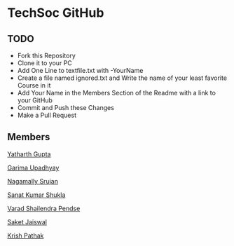 # TechSoc GitHub

## TODO

- Fork this Repository
- Clone it to your PC
- Add One Line to textfile.txt with -YourName
- Create a file named ignored.txt and Write the name of your least favorite Course in it 
- Add Your Name in the Members Section of the Readme with a link to your GitHub
- Commit and Push these Changes
- Make a Pull Request

## Members

[Yatharth Gupta](https://github.com/Warlord-K)

[Garima Upadhyay](https://github.com/GARIMAUP)

[Nagamally Srujan](https://github.com/NAGAMALLYSRUJAN2329)

[Sanat Kumar Shukla](https://github.com/SanatKumarShukla)

[Varad Shailendra Pendse](https://github.com/VSP1111)

[Saket Jaiswal](https://github.com/SJgit12)

[Krish Pathak](https://github.com/krishpathak)
